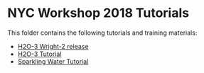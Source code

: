 
# NYC Workshop 2018 Tutorials 

This folder contains the following tutorials and training materials:

- [H2O-3 Wright-2 release](https://h2o-release.s3.amazonaws.com/h2o/rel-wright/2/index.html)
- [H2O-3 Tutorial](https://github.com/h2oai/h2o-tutorials/tree/master/nyc-workshop-2018/h2o_sw/h2o-3-hands-on/LendingClubTraining.ipynb)
- [Sparkling Water Tutorial](https://github.com/h2oai/h2o-tutorials/tree/master/nyc-workshop-2018/h2o_sw/sparkling-water-hands-on/ForecastingVolumePrice.ipynb)
